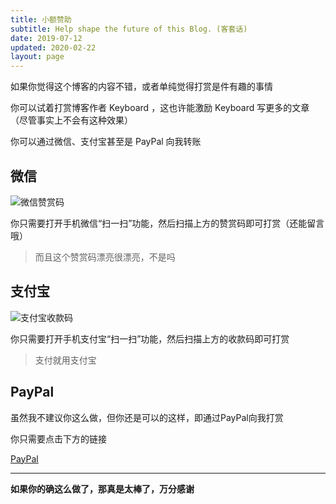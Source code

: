 ```yaml
---
title: 小额赞助
subtitle: Help shape the future of this Blog. (客套话)
date: 2019-07-12
updated: 2020-02-22
layout: page
---
```


如果你觉得这个博客的内容不错，或者单纯觉得打赏是件有趣的事情

你可以试着打赏博客作者 Keyboard ，这也许能激励 Keyboard 写更多的文章（尽管事实上不会有这种效果）

你可以通过微信、支付宝甚至是 PayPal 向我转账

## 微信

![微信赞赏码](https://oss.keybrl.com/images/wechat_donate.png)

你只需要打开手机微信“扫一扫”功能，然后扫描上方的赞赏码即可打赏（还能留言哦）

> 而且这个赞赏码漂亮很漂亮，不是吗

## 支付宝

![支付宝收款码](https://oss.keybrl.com/images/alipay.png)

你只需要打开手机支付宝“扫一扫”功能，然后扫描上方的收款码即可打赏

> 支付就用支付宝

## PayPal

虽然我不建议你这么做，但你还是可以的这样，即通过PayPal向我打赏

你只需要点击下方的链接

[PayPal](https://www.paypal.me/keyboardl)

---

**如果你的确这么做了，那真是太棒了，万分感谢**
